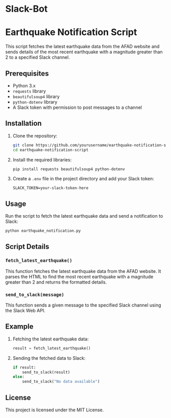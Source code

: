 # Slack-Bot


# Earthquake Notification Script

This script fetches the latest earthquake data from the AFAD website and sends details of the most recent earthquake with a magnitude greater than 2 to a specified Slack channel.

## Prerequisites

- Python 3.x
- `requests` library
- `beautifulsoup4` library
- `python-dotenv` library
- A Slack token with permission to post messages to a channel

## Installation

1. Clone the repository:
    ```sh
    git clone https://github.com/yourusername/earthquake-notification-script.git
    cd earthquake-notification-script
    ```

2. Install the required libraries:
    ```sh
    pip install requests beautifulsoup4 python-dotenv
    ```

3. Create a `.env` file in the project directory and add your Slack token:
    ```env
    SLACK_TOKEN=your-slack-token-here
    ```

## Usage

Run the script to fetch the latest earthquake data and send a notification to Slack:
```sh
python earthquake_notification.py
```

## Script Details

### `fetch_latest_earthquake()`

This function fetches the latest earthquake data from the AFAD website. It parses the HTML to find the most recent earthquake with a magnitude greater than 2 and returns the formatted details.

### `send_to_slack(message)`

This function sends a given message to the specified Slack channel using the Slack Web API.

## Example

1. Fetching the latest earthquake data:
    ```python
    result = fetch_latest_earthquake()
    ```

2. Sending the fetched data to Slack:
    ```python
    if result:
        send_to_slack(result)
    else:
        send_to_slack("No data available")
    ```

## License

This project is licensed under the MIT License.

